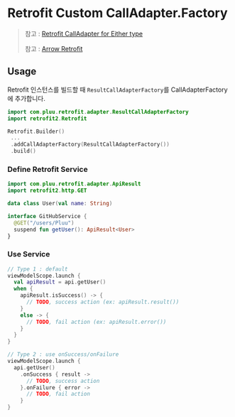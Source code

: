 # Retrofit Custom CallAdapter.Factory

> 참고 : [Retrofit CallAdapter for Either type](https://proandroiddev.com/retrofit-calladapter-for-either-type-2145781e1c20)
> 
> 참고 : [Arrow Retrofit](https://github.com/arrow-kt/arrow/tree/main/arrow-libs/core/arrow-core-retrofit)

## Usage

Retrofit 인스턴스를 빌드할 때 `ResultCallAdapterFactory`를 CallAdapterFactory에 추가합니다.

```kotlin
import com.pluu.retrofit.adapter.ResultCallAdapterFactory
import retrofit2.Retrofit

Retrofit.Builder()
 ...
 .addCallAdapterFactory(ResultCallAdapterFactory())
 .build()
```

### Define Retrofit Service

```kotlin
import com.pluu.retrofit.adapter.ApiResult
import retrofit2.http.GET

data class User(val name: String)

interface GitHubService {
  @GET("/users/Pluu")
  suspend fun getUser(): ApiResult<User>
}
```

### Use Service

```kotlin
// Type 1 : default
viewModelScope.launch {
  val apiResult = api.getUser()
  when {
    apiResult.isSuccess() -> {
      // TODO, success action (ex: apiResult.result())
    }
    else -> {
      // TODO, fail action (ex: apiResult.error())
    }
  }
}

// Type 2 : use onSuccess/onFailure
viewModelScope.launch {
  api.getUser()
    .onSuccess { result ->
      // TODO, success action
    }.onFailure { error ->
      // TODO, fail action
    }
}
```

